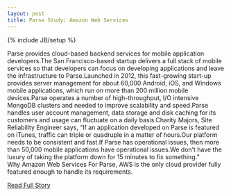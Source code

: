 ```yaml
---
layout: post
title: Parse Study: Amazon Web Services
---
```

{% include JB/setup %}<p>Parse provides cloud-based backend services for mobile application developers.The San Francisco-based startup delivers a full stack of mobile services so that developers can focus on developing applications and leave the infrastructure to Parse.Launched in 2012, this fast-growing start-up provides server management for about 60,000 Android, iOS, and Windows mobile applications, which run on more than 200 million mobile devices.Parse operates a number of high-throughput, I/O intensive MongoDB clusters and needed to improve scalability and speed.Parse handles user account management, data storage and disk caching for its customers and usage can fluctuate on a daily basis.Charity Majors, Site Reliability Engineer says, “If an application developed on Parse is featured on iTunes, traffic can triple or quadruple in a matter of hours.Our platform needs to be consistent and fast.If Parse has operational issues, then more than 50,000 mobile applications have operational issues.We don’t have the luxury of taking the platform down for 15 minutes to fix something.”  
  Why Amazon Web Services
 For Parse, AWS is the only cloud provider fully featured enough to handle its requirements.</p>
<p><a href="http://aws.amazon.com/solutions/case-studies/parse/">Read Full Story</a></p>
